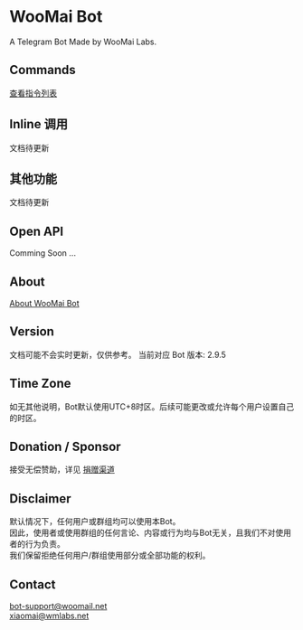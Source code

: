 # WooMai Bot

A Telegram Bot Made by WooMai Labs.

## Commands

[查看指令列表](Manual/Commands/index.md)

## Inline 调用

文档待更新

## 其他功能

文档待更新

## Open API

Comming Soon ...

## About

[About WooMai Bot](About.md)

## Version

文档可能不会实时更新，仅供参考。
当前对应 Bot 版本: 2.9.5

## Time Zone

如无其他说明，Bot默认使用UTC+8时区。后续可能更改或允许每个用户设置自己的时区。

## Donation / Sponsor

接受无偿赞助，详见 [捐赠渠道](Donate.md)

## Disclaimer

默认情况下，任何用户或群组均可以使用本Bot。<br>
因此，使用者或使用群组的任何言论、内容或行为均与Bot无关，且我们不对使用者的行为负责。<br>
我们保留拒绝任何用户/群组使用部分或全部功能的权利。<br>

## Contact

bot-support@woomail.net<br>
xiaomai@wmlabs.net

